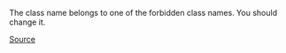 The class name belongs to one of the forbidden class names. You should change it.

[Source](https://github.com/arturbosch/detekt/)